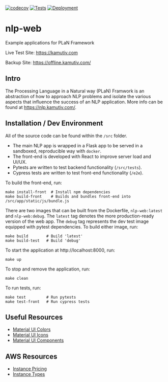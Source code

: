 [![codecov](https://codecov.io/gh/nickumia/nlp-web/branch/main/graph/badge.svg?token=AS2C57SSHY)](https://codecov.io/gh/nickumia/nlp-web)
[![Tests](https://github.com/nickumia/nlp-web/actions/workflows/commit.yml/badge.svg)](https://github.com/nickumia/nlp-web/actions/workflows/commit.yml)
[![Deployment](https://github.com/nickumia/nlp-web/actions/workflows/deploy.yml/badge.svg)](https://github.com/nickumia/nlp-web/actions/workflows/deploy.yml)

# nlp-web
Example applications for PLaN Framework

Live Test Site: https://kamutiv.com

Backup Site: https://offline.kamutiv.com/

## Intro

The Processing Language in a Natural way (PLaN) Framwork is an abstraction of how to approach NLP problems 
and isolate the various aspects that influence the success of an NLP application.  More info can be found at
https://nlp.kamutiv.com/.

## Installation / Dev Environment

All of the source code can be found within the `/src` folder.  
  - The main NLP app is wrapped in a Flask app to be served in a sandboxed, reproducible way with `docker`.
  - The front-end is developed with React to improve server load and UI/UX.  
  - Pytests are written to test backend functionality (`/src/tests`).
  - Cypress tests are written to test front-end functionality (`/e2e`).

To build the front-end, run:

  ```
  make install-front  # Install npm dependencies
  make build-front    # Builds and bundles front-end into /src/app/static/js/bundle.js
  ```

There are two images that can be built from the Dockerfile, `nlp-web:latest` and `nlp-web:debug`.  The `latest`
tag denotes the more production-ready version of the web app.  The `debug` tag represents the dev test image
equipped with pytest dependencies.  To build either image, run:

  ```
  make build        # Build 'latest'
  make build-test   # Build 'debug'
  ```
  
To start the application at http://localhost:8000, run:

  ```
  make up
  ```
  
To stop and remove the application, run:

  ```
  make clean
  ```
  
To run tests, run:

  ```
  make test         # Run pytests
  make test-front   # Run cypress tests
  ```
  
  
  
## Useful Resources

- [Material UI Colors](https://materialui.co/colors/)
- [Material UI Icons](https://mui.com/components/material-icons/)
- [Material UI Components](https://mui.com/components/)

## AWS Resources

- [Instance Pricing](https://aws.amazon.com/ec2/pricing/on-demand/)
- [Instance Types](https://docs.aws.amazon.com/AWSEC2/latest/UserGuide/burstable-performance-instances.html)
